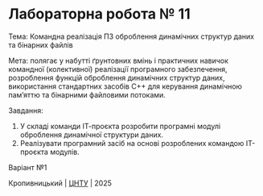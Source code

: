 ﻿# Лабораторна робота № 11

Тема: Командна реалізація ПЗ оброблення динамічних структур даних та бінарних файлів

Мета: полягає у набутті ґрунтовних вмінь і практичних навичок командної (колективної) реалізації програмного забезпечення, розроблення функцій оброблення динамічних структур даних, використання стандартних засобів С++ для керування динамічною пам’яттю та бінарними файловими потоками.

Завдання:
1. У складі команди ІТ-проєкта розробити програмні модулі оброблення динамічної структури даних.
2. Реалізувати програмний засіб на основі розроблених командою ІТ-проєкта модулів. 

Варіант №1


Кропивницький | <a href="http://www.kntu.kr.ua/">ЦНТУ</a> | 2025
